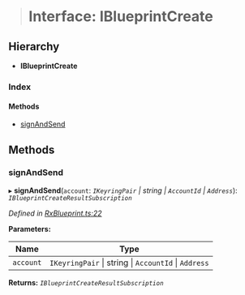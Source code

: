 > # Interface: IBlueprintCreate

## Hierarchy

* **IBlueprintCreate**

### Index

#### Methods

* [signAndSend](_rxblueprint_.iblueprintcreate.md#signandsend)

## Methods

###  signAndSend

▸ **signAndSend**(`account`: *`IKeyringPair` | string | `AccountId` | `Address`*): *`IBlueprintCreateResultSubscription`*

*Defined in [RxBlueprint.ts:22](https://github.com/polkadot-js/api/blob/7229a5f/packages/api-contract/src/RxBlueprint.ts#L22)*

**Parameters:**

Name | Type |
------ | ------ |
`account` | `IKeyringPair` \| string \| `AccountId` \| `Address` |

**Returns:** *`IBlueprintCreateResultSubscription`*